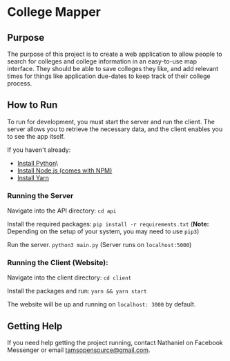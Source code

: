 # College Mapper

## Purpose
The purpose of this project is to create a web application to allow people to search for colleges and college information in an easy-to-use map interface. They should be able to save colleges they like, and add relevant times for things like application due-dates to keep track of their college process.

## How to Run

To run for development, you must start the server and run the client. The server allows you to retrieve the necessary data, and the client enables you to see the app itself.

If you haven't already:
* [Install Python](https://realpython.com/installing-python/)\
* [Install Node.js (comes with NPM)](https://nodejs.org/en/download/)
* [Install Yarn](https://classic.yarnpkg.com/en/docs/install/#mac-stable)

### Running the Server
Navigate into the API directory:
` cd api 	`

Install the required packages:
`pip install -r requirements.txt`
(**Note:** Depending on the setup of your system, you may need to use `pip3`)

Run the server.
`python3 main.py`
(Server runs on `localhost:5000`)

### Running the Client (Website):
Navigate into the client directory:
`cd client`

Install the packages and run:
`yarn && yarn start`

The website will be up and running on `localhost: 3000` by default.


## Getting Help
If you need help getting the project running, contact Nathaniel on Facebook Messenger or email tamsopensource@gmail.com.
